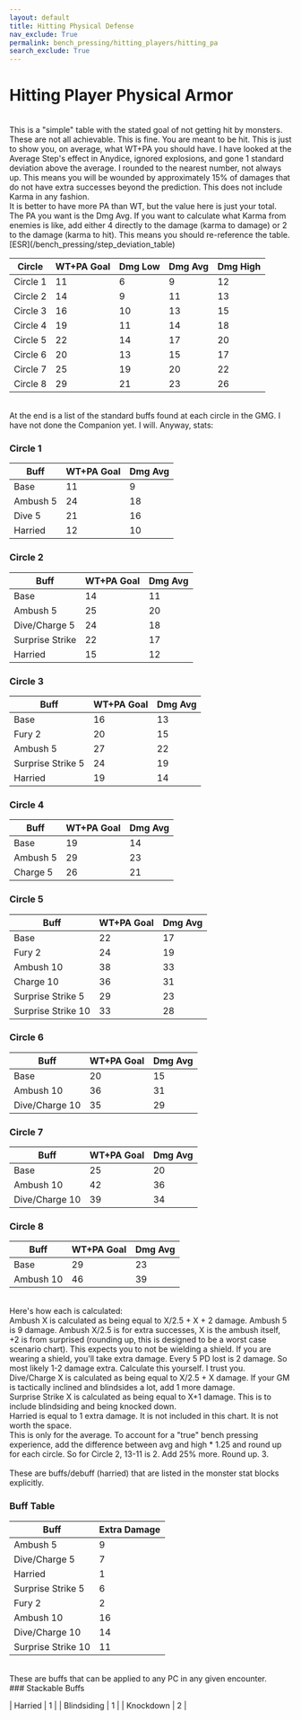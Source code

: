 ```yaml
---
layout: default
title: Hitting Physical Defense
nav_exclude: True
permalink: bench_pressing/hitting_players/hitting_pa
search_exclude: True
---
```

# Hitting Player Physical Armor

<br>
This is a "simple" table with the stated goal of not getting hit by monsters. These are not all achievable. This is fine. You are meant to be hit. This is just to show you, on average, what WT+PA you should have. I have looked at the Average Step's effect in Anydice, ignored explosions, and gone 1 standard deviation above the average. I rounded to the nearest number, not always up. This means you will be wounded by approximately 15% of damages that do not have extra successes beyond the prediction. This does not include Karma in any fashion.
<br>
It is better to have more PA than WT, but the value here is just your total. The PA you want is the Dmg Avg. If you want to calculate what Karma from enemies is like, add either 4 directly to the damage (karma to damage) or 2 to the damage (karma to hit). This means you should re-reference the table. [ESR](/bench_pressing/step_deviation_table)
<br>

| Circle   | WT+PA Goal |  Dmg Low       | Dmg Avg       | Dmg High       |
|----------|------------|----------------|---------------|----------------|
| Circle 1 | 11         | 6              | 9             | 12             |
| Circle 2 | 14         | 9              | 11            | 13             |
| Circle 3 | 16         | 10             | 13            | 15             |
| Circle 4 | 19         | 11             | 14            | 18             |
| Circle 5 | 22         | 14             | 17            | 20             |
| Circle 6 | 20         | 13             | 15            | 17             |
| Circle 7 | 25         | 19             | 20            | 22             |
| Circle 8 | 29         | 21             | 23            | 26             |

<br>
At the end is a list of the standard buffs found at each circle in the GMG. I have not done the Companion yet. I will. Anyway, stats:
<br>

### Circle 1

| Buff     | WT+PA Goal |Dmg Avg         |
|----------|------------|----------------|
| Base     | 11         | 9              |
| Ambush 5 | 24         | 18             |
| Dive 5   | 21         | 16             | 
| Harried  | 12         | 10             |

### Circle 2

| Buff             | WT+PA Goal | Dmg Avg        |
|------------------|------------|----------------|
| Base             | 14         | 11             |
| Ambush 5         | 25         | 20             |
| Dive/Charge 5    | 24         | 18             |
| Surprise Strike  | 22         | 17             |
| Harried          | 15         | 12             |

### Circle 3

| Buff             | WT+PA Goal | Dmg Avg        |
|------------------|------------|----------------|
| Base             | 16         | 13             |
| Fury 2           | 20         | 15             |
| Ambush 5         | 27         | 22             |
| Surprise Strike 5| 24         | 19             |
| Harried          | 19         | 14             |

### Circle 4

| Buff             | WT+PA Goal | Dmg Avg        |
|------------------|------------|----------------|
| Base             | 19         | 14             |
| Ambush 5         | 29         | 23             |
| Charge 5         | 26         | 21             |

### Circle 5

| Buff              | WT+PA Goal | Dmg Avg        |
|-------------------|------------|----------------|
| Base              | 22         | 17             |
| Fury 2            | 24         | 19             |
| Ambush 10         | 38         | 33             |
| Charge 10         | 36         | 31             |
| Surprise Strike 5 | 29         | 23             |
| Surprise Strike 10| 33         | 28             |

### Circle 6

| Buff              | WT+PA Goal | Dmg Avg        |
|-------------------|------------|----------------|
| Base              | 20         | 15             |
| Ambush 10         | 36         | 31             |
| Dive/Charge 10    | 35         | 29             |

### Circle 7

| Buff              | WT+PA Goal | Dmg Avg        |
|-------------------|------------|----------------|
| Base              | 25         | 20             |
| Ambush 10         | 42         | 36             |
| Dive/Charge 10    | 39         | 34             |

### Circle 8

| Buff              | WT+PA Goal | Dmg Avg        |
|-------------------|------------|----------------|
| Base              | 29         | 23             |
| Ambush 10         | 46         | 39             |

<br> 
Here's how each is calculated:
<br>
Ambush X is calculated as being equal to X/2.5 + X + 2 damage. Ambush 5 is 9 damage. Ambush X/2.5 is for extra successes, X is the ambush itself, +2 is from surprised (rounding up, this is designed to be a worst case scenario chart). This expects you to not be wielding a shield. If you are wearing a shield, you'll take extra damage. Every 5 PD lost is 2 damage. So most likely 1-2 damage extra. Calculate this yourself. I trust you.
<br>
Dive/Charge X is calculated as being equal to  X/2.5 + X damage. If your GM is tactically inclined and blindsides a lot, add 1 more damage.
<br>
Surprise Strike X is calculated as being equal to X+1 damage. This is to include blindsiding and being knocked down.
<br>
Harried is equal to 1 extra damage. It is not included in this chart. It is not worth the space.
<br>
This is only for the average. To account for a "true" bench pressing experience, add the difference between avg and high * 1.25 and round up for each circle. So for Circle 2, 13-11 is 2. Add 25% more. Round up. 3.
<br>

<br>
These are buffs/debuff (harried) that are listed in the monster stat blocks explicitly.

### Buff Table

| Buff               | Extra Damage|
|--------------------|-------------|
| Ambush 5           | 9           |
| Dive/Charge 5      | 7           |
| Harried            | 1           | 
| Surprise Strike 5  | 6           |
| Fury 2             | 2           |
| Ambush 10          | 16          |
| Dive/Charge 10     | 14          |
| Surprise Strike 10 | 11          |


<br>
These are buffs that can be applied to any PC in any given encounter.
<br>
### Stackable Buffs

| Harried            | 1           | 
| Blindsiding        | 1           |
| Knockdown          | 2           |